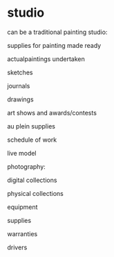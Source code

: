 studio
======

can be a traditional painting studio:

supplies for painting made ready

actualpaintings undertaken

sketches 

journals

drawings

art shows and awards/contests

au plein supplies

schedule of work

live model


photography:

digital collections

physical collections

equipment

supplies

warranties

drivers
